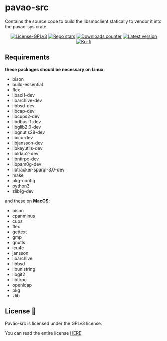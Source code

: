 # pavao-src

Contains the source code to build the libsmbclient statically to vendor it into the pavao-sys crate.

<p align="center">
  <a href="https://www.gnu.org/licenses/gpl-3.0"
    ><img
      src="https://img.shields.io/badge/License-GPLv3-blue.svg"
      alt="License-GPLv3"
  /></a>
  <a href="https://github.com/veeso/pavao/stargazers"
    ><img
      src="https://img.shields.io/github/stars/veeso/pavao.svg?style=plain"
      alt="Repo stars"
  /></a>
  <a href="https://crates.io/crates/pavao-src"
    ><img
      src="https://img.shields.io/crates/d/pavao-src.svg"
      alt="Downloads counter"
  /></a>
  <a href="https://crates.io/crates/pavao-src"
    ><img
      src="https://img.shields.io/crates/v/pavao-src.svg"
      alt="Latest version"
  /></a>
  <a href="https://ko-fi.com/veeso">
    <img
      src="https://img.shields.io/badge/donate-ko--fi-red"
      alt="Ko-fi"
  /></a>
</p>
</p>

## Requirements

**these packages should be necessary on Linux**:

- bison
- build-essential
- flex
- libacl1-dev
- libarchive-dev
- libbsd-dev
- libcap-dev
- libcups2-dev
- libdbus-1-dev
- libglib2.0-dev
- libgnutls28-dev
- libicu-dev
- libjansson-dev
- libkeyutils-dev
- libldap2-dev
- libntirpc-dev
- libpam0g-dev
- libtracker-sparql-3.0-dev
- make
- pkg-config
- python3
- zlib1g-dev

and these on **MacOS**:

- bison
- cpanminus
- cups
- flex
- gettext
- gmp
- gnutls
- icu4c
- jansson
- libarchive
- libbsd
- libunistring
- libgit2
- libtirpc
- openldap
- pkg
- zlib

## License 📃

Pavão-src is licensed under the GPLv3 license.

You can read the entire license [HERE](LICENSE)
